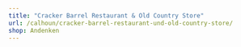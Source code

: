 ```yaml
---
title: "Cracker Barrel Restaurant & Old Country Store"
url: /calhoun/cracker-barrel-restaurant-und-old-country-store/
shop: Andenken
---
```

